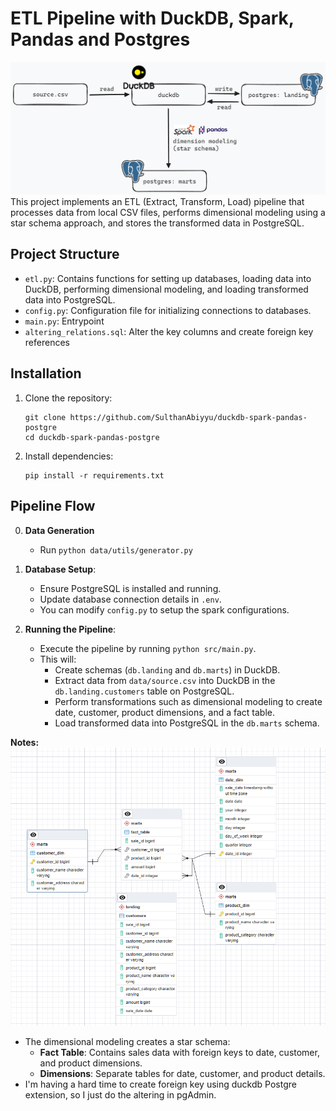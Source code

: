 # ETL Pipeline with DuckDB, Spark, Pandas and Postgres

![banner](/img/pipeline.png)
This project implements an ETL (Extract, Transform, Load) pipeline that processes data from local CSV files, performs dimensional modeling using a star schema approach, and stores the transformed data in PostgreSQL.

## Project Structure

- `etl.py`: Contains functions for setting up databases, loading data into DuckDB, performing dimensional modeling, and loading transformed data into PostgreSQL.
- `config.py`: Configuration file for initializing connections to databases.
- `main.py`: Entrypoint
- `altering_relations.sql`: Alter the key columns and create foreign key references

## Installation

1. Clone the repository:

   ```
   git clone https://github.com/SulthanAbiyyu/duckdb-spark-pandas-postgre
   cd duckdb-spark-pandas-postgre
   ```

2. Install dependencies:

   ```
   pip install -r requirements.txt
   ```

## Pipeline Flow

0. **Data Generation**

   - Run `python data/utils/generator.py`

1. **Database Setup**:

   - Ensure PostgreSQL is installed and running.
   - Update database connection details in `.env`.
   - You can modify `config.py` to setup the spark configurations.

2. **Running the Pipeline**:
   - Execute the pipeline by running `python src/main.py`.
   - This will:
     - Create schemas (`db.landing` and `db.marts`) in DuckDB.
     - Extract data from `data/source.csv` into DuckDB in the `db.landing.customers` table on PostgreSQL.
     - Perform transformations such as dimensional modeling to create date, customer, product dimensions, and a fact table.
     - Load transformed data into PostgreSQL in the `db.marts` schema.

**Notes:**
![erd](/img/erd.png)

- The dimensional modeling creates a star schema:
  - **Fact Table**: Contains sales data with foreign keys to date, customer, and product dimensions.
  - **Dimensions**: Separate tables for date, customer, and product details.
- I'm having a hard time to create foreign key using duckdb Postgre extension, so I just do the altering in pgAdmin.

